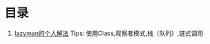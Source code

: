 # 目录
1. [lazyman的个人解法](https://github.com/Alkaidx/Alkaidx-Note/blob/master/20180203/Lazyman.md)
Tips: 使用Class,观察者模式,栈（队列）,链式调用